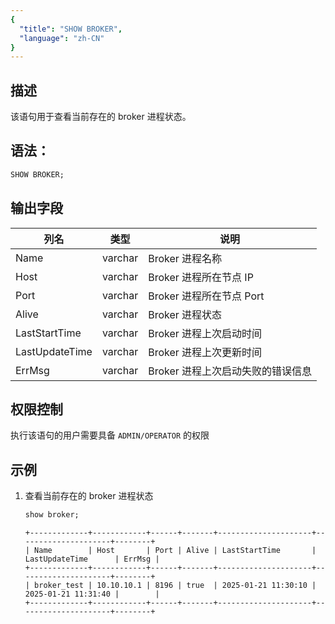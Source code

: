 ```yaml
---
{
  "title": "SHOW BROKER",
  "language": "zh-CN"
}
---
```


<!--
Licensed to the Apache Software Foundation (ASF) under one
or more contributor license agreements.  See the NOTICE file
distributed with this work for additional information
regarding copyright ownership.  The ASF licenses this file
to you under the Apache License, Version 2.0 (the
"License"); you may not use this file except in compliance
with the License.  You may obtain a copy of the License at

  http://www.apache.org/licenses/LICENSE-2.0

Unless required by applicable law or agreed to in writing,
software distributed under the License is distributed on an
"AS IS" BASIS, WITHOUT WARRANTIES OR CONDITIONS OF ANY
KIND, either express or implied.  See the License for the
specific language governing permissions and limitations
under the License.
-->




## 描述

该语句用于查看当前存在的 broker 进程状态。

## 语法：

```sql
SHOW BROKER;
```


## 输出字段
| 列名             | 类型      | 说明                   |
|----------------|---------|----------------------|
| Name           | varchar | Broker 进程名称          |
| Host           | varchar | Broker 进程所在节点 IP     |
| Port           | varchar | Broker 进程所在节点 Port   |
| Alive          | varchar | Broker 进程状态          |
| LastStartTime  | varchar | Broker 进程上次启动时间      |
| LastUpdateTime | varchar | Broker 进程上次更新时间      |
| ErrMsg         | varchar | Broker 进程上次启动失败的错误信息 |


## 权限控制
执行该语句的用户需要具备 `ADMIN/OPERATOR` 的权限

## 示例
1. 查看当前存在的 broker 进程状态
    ```sql
    show broker;
    ```
    ```text
    +-------------+------------+------+-------+---------------------+---------------------+--------+
    | Name        | Host       | Port | Alive | LastStartTime       | LastUpdateTime      | ErrMsg |
    +-------------+------------+------+-------+---------------------+---------------------+--------+
    | broker_test | 10.10.10.1 | 8196 | true  | 2025-01-21 11:30:10 | 2025-01-21 11:31:40 |        |
    +-------------+------------+------+-------+---------------------+---------------------+--------+
    ```